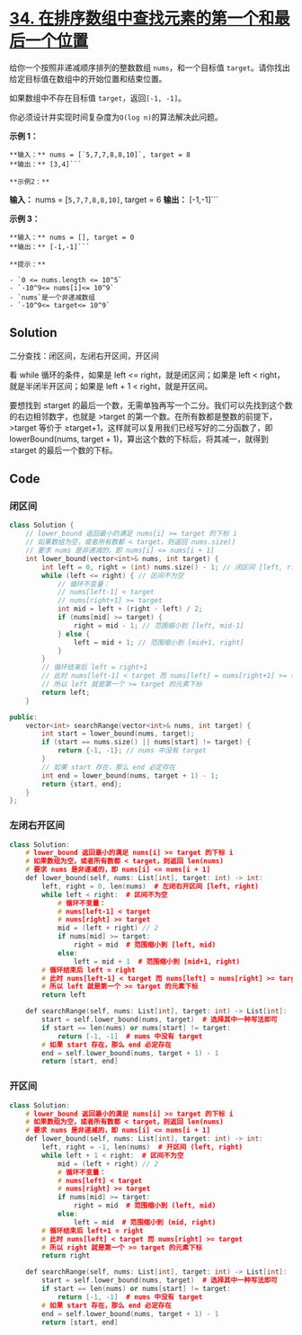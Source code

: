 # [34. 在排序数组中查找元素的第一个和最后一个位置](https://leetcode.cn/problems/find-first-and-last-position-of-element-in-sorted-array/description/?envType=study-plan-v2&envId=top-100-liked)

给你一个按照非递减顺序排列的整数数组 `nums`，和一个目标值 `target`。请你找出给定目标值在数组中的开始位置和结束位置。

如果数组中不存在目标值 `target`，返回`[-1, -1]`。

你必须设计并实现时间复杂度为`O(log n)`的算法解决此问题。

**示例 1：** 

```
**输入：** nums = [`5,7,7,8,8,10]`, target = 8
**输出：** [3,4]```

**示例2：** 

```
**输入：** nums = [`5,7,7,8,8,10]`, target = 6
**输出：** [-1,-1]```

**示例 3：** 

```
**输入：** nums = [], target = 0
**输出：** [-1,-1]```

**提示：** 

- `0 <= nums.length <= 10^5`
- `-10^9<= nums[i]<= 10^9`
- `nums`是一个非递减数组
- `-10^9<= target<= 10^9`
```

## Solution

二分查找：闭区间，左闭右开区间，开区间

看 while 循环的条件，如果是 left <= right，就是闭区间；如果是 left < right，就是半闭半开区间；如果是 left + 1 < right，就是开区间。

要想找到 ≤target 的最后一个数，无需单独再写一个二分。我们可以先找到这个数的右边相邻数字，也就是 >target 的第一个数。在所有数都是整数的前提下，>target 等价于 ≥target+1，这样就可以复用我们已经写好的二分函数了，即 lowerBound(nums, target + 1)，算出这个数的下标后，将其减一，就得到 ≤target 的最后一个数的下标。

## Code

### 闭区间

```c++
class Solution {
    // lower_bound 返回最小的满足 nums[i] >= target 的下标 i
    // 如果数组为空，或者所有数都 < target，则返回 nums.size()
    // 要求 nums 是非递减的，即 nums[i] <= nums[i + 1]
    int lower_bound(vector<int>& nums, int target) {
        int left = 0, right = (int) nums.size() - 1; // 闭区间 [left, right]
        while (left <= right) { // 区间不为空
            // 循环不变量：
            // nums[left-1] < target
            // nums[right+1] >= target
            int mid = left + (right - left) / 2;
            if (nums[mid] >= target) {
                right = mid - 1; // 范围缩小到 [left, mid-1]
            } else {
                left = mid + 1; // 范围缩小到 [mid+1, right]
            }
        }
        // 循环结束后 left = right+1
        // 此时 nums[left-1] < target 而 nums[left] = nums[right+1] >= target
        // 所以 left 就是第一个 >= target 的元素下标
        return left;
    }

public:
    vector<int> searchRange(vector<int>& nums, int target) {
        int start = lower_bound(nums, target);
        if (start == nums.size() || nums[start] != target) {
            return {-1, -1}; // nums 中没有 target
        }
        // 如果 start 存在，那么 end 必定存在
        int end = lower_bound(nums, target + 1) - 1;
        return {start, end};
    }
};
```

### 左闭右开区间

```c++
class Solution:
    # lower_bound 返回最小的满足 nums[i] >= target 的下标 i
    # 如果数组为空，或者所有数都 < target，则返回 len(nums)
    # 要求 nums 是非递减的，即 nums[i] <= nums[i + 1]
    def lower_bound(self, nums: List[int], target: int) -> int:
        left, right = 0, len(nums)  # 左闭右开区间 [left, right)
        while left < right:  # 区间不为空
            # 循环不变量：
            # nums[left-1] < target
            # nums[right] >= target
            mid = (left + right) // 2
            if nums[mid] >= target:
                right = mid  # 范围缩小到 [left, mid)
            else:
                left = mid + 1  # 范围缩小到 [mid+1, right)
        # 循环结束后 left = right
        # 此时 nums[left-1] < target 而 nums[left] = nums[right] >= target
        # 所以 left 就是第一个 >= target 的元素下标
        return left

    def searchRange(self, nums: List[int], target: int) -> List[int]:
        start = self.lower_bound(nums, target)  # 选择其中一种写法即可
        if start == len(nums) or nums[start] != target:
            return [-1, -1]  # nums 中没有 target
        # 如果 start 存在，那么 end 必定存在
        end = self.lower_bound(nums, target + 1) - 1
        return [start, end]
```

### 开区间

```c++
class Solution:
    # lower_bound 返回最小的满足 nums[i] >= target 的下标 i
    # 如果数组为空，或者所有数都 < target，则返回 len(nums)
    # 要求 nums 是非递减的，即 nums[i] <= nums[i + 1]
    def lower_bound(self, nums: List[int], target: int) -> int:
        left, right = -1, len(nums)  # 开区间 (left, right)
        while left + 1 < right:  # 区间不为空
            mid = (left + right) // 2
            # 循环不变量：
            # nums[left] < target
            # nums[right] >= target
            if nums[mid] >= target:
                right = mid  # 范围缩小到 (left, mid)
            else:
                left = mid  # 范围缩小到 (mid, right)
        # 循环结束后 left+1 = right
        # 此时 nums[left] < target 而 nums[right] >= target
        # 所以 right 就是第一个 >= target 的元素下标
        return right

    def searchRange(self, nums: List[int], target: int) -> List[int]:
        start = self.lower_bound(nums, target)  # 选择其中一种写法即可
        if start == len(nums) or nums[start] != target:
            return [-1, -1]  # nums 中没有 target
        # 如果 start 存在，那么 end 必定存在
        end = self.lower_bound(nums, target + 1) - 1
        return [start, end]
```

